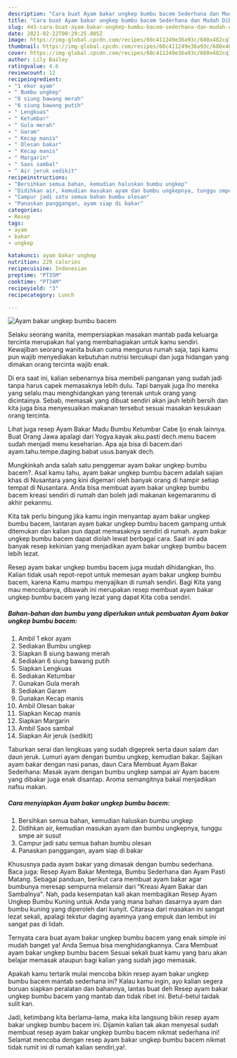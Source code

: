 ```yaml
---
description: "Cara buat Ayam bakar ungkep bumbu bacem Sederhana dan Mudah Dibuat"
title: "Cara buat Ayam bakar ungkep bumbu bacem Sederhana dan Mudah Dibuat"
slug: 443-cara-buat-ayam-bakar-ungkep-bumbu-bacem-sederhana-dan-mudah-dibuat
date: 2021-02-22T00:29:25.805Z
image: https://img-global.cpcdn.com/recipes/60c411249e36a93c/680x482cq70/ayam-bakar-ungkep-bumbu-bacem-foto-resep-utama.jpg
thumbnail: https://img-global.cpcdn.com/recipes/60c411249e36a93c/680x482cq70/ayam-bakar-ungkep-bumbu-bacem-foto-resep-utama.jpg
cover: https://img-global.cpcdn.com/recipes/60c411249e36a93c/680x482cq70/ayam-bakar-ungkep-bumbu-bacem-foto-resep-utama.jpg
author: Lily Bailey
ratingvalue: 4.6
reviewcount: 12
recipeingredient:
- "1 ekor ayam"
- " Bumbu ungkep"
- "8 siung bawang merah"
- "6 siung bawang putih"
- " Lengkuas"
- " Ketumbar"
- " Gula merah"
- " Garam"
- " Kecap manis"
- " Olesan bakar"
- " Kecap manis"
- " Margarin"
- " Saos sambal"
- " Air jeruk sedikit"
recipeinstructions:
- "Bersihkan semua bahan, kemudian haluskan bumbu ungkep"
- "Didihkan air, kemudian masukan ayam dan bumbu ungkepnya, tunggu smpe air susut"
- "Campur jadi satu semua bahan bumbu olesan"
- "Panaskan panggangan, ayam siap di bakar"
categories:
- Resep
tags:
- ayam
- bakar
- ungkep

katakunci: ayam bakar ungkep 
nutrition: 229 calories
recipecuisine: Indonesian
preptime: "PT35M"
cooktime: "PT34M"
recipeyield: "3"
recipecategory: Lunch

---
```



![Ayam bakar ungkep bumbu bacem](https://img-global.cpcdn.com/recipes/60c411249e36a93c/680x482cq70/ayam-bakar-ungkep-bumbu-bacem-foto-resep-utama.jpg)

Selaku seorang wanita, mempersiapkan masakan mantab pada keluarga tercinta merupakan hal yang membahagiakan untuk kamu sendiri. Kewajiban seorang  wanita bukan cuma mengurus rumah saja, tapi kamu pun wajib menyediakan kebutuhan nutrisi tercukupi dan juga hidangan yang dimakan orang tercinta wajib enak.

Di era  saat ini, kalian sebenarnya bisa membeli panganan yang sudah jadi tanpa harus capek memasaknya lebih dulu. Tapi banyak juga lho mereka yang selalu mau menghidangkan yang terenak untuk orang yang dicintainya. Sebab, memasak yang dibuat sendiri akan jauh lebih bersih dan kita juga bisa menyesuaikan makanan tersebut sesuai masakan kesukaan orang tercinta. 

Lihat juga resep Ayam Bakar Madu Bumbu Ketumbar Cabe Ijo enak lainnya. Buat Orang Jawa apalagi dari Yogya.kayak aku.pasti dech.menu bacem sudah menjadi menu keseharian. Apa aja bisa di bacem.dari ayam.tahu.tempe.daging.babat usus.banyak dech.

Mungkinkah anda salah satu penggemar ayam bakar ungkep bumbu bacem?. Asal kamu tahu, ayam bakar ungkep bumbu bacem adalah sajian khas di Nusantara yang kini digemari oleh banyak orang di hampir setiap tempat di Nusantara. Anda bisa membuat ayam bakar ungkep bumbu bacem kreasi sendiri di rumah dan boleh jadi makanan kegemaranmu di akhir pekanmu.

Kita tak perlu bingung jika kamu ingin menyantap ayam bakar ungkep bumbu bacem, lantaran ayam bakar ungkep bumbu bacem gampang untuk ditemukan dan kalian pun dapat memasaknya sendiri di rumah. ayam bakar ungkep bumbu bacem dapat diolah lewat berbagai cara. Saat ini ada banyak resep kekinian yang menjadikan ayam bakar ungkep bumbu bacem lebih lezat.

Resep ayam bakar ungkep bumbu bacem juga mudah dihidangkan, lho. Kalian tidak usah repot-repot untuk memesan ayam bakar ungkep bumbu bacem, karena Kamu mampu menyajikan di rumah sendiri. Bagi Kita yang mau mencobanya, dibawah ini merupakan resep membuat ayam bakar ungkep bumbu bacem yang lezat yang dapat Kita coba sendiri.

<!--inarticleads1-->

##### Bahan-bahan dan bumbu yang diperlukan untuk pembuatan Ayam bakar ungkep bumbu bacem:

1. Ambil 1 ekor ayam
1. Sediakan  Bumbu ungkep
1. Siapkan 8 siung bawang merah
1. Sediakan 6 siung bawang putih
1. Siapkan  Lengkuas
1. Sediakan  Ketumbar
1. Gunakan  Gula merah
1. Sediakan  Garam
1. Gunakan  Kecap manis
1. Ambil  Olesan bakar
1. Siapkan  Kecap manis
1. Siapkan  Margarin
1. Ambil  Saos sambal
1. Siapkan  Air jeruk (sedikit)


Taburkan serai dan lengkuas yang sudah digeprek serta daun salam dan daun jeruk. Lumuri ayam dengan bumbu ungkep, kemudian bakar. Sajikan ayam bakar dengan nasi panas, daun Cara Membuat Ayam Bakar Sederhana: Masak ayam dengan bumbu ungkep sampai air Ayam bacem yang dibakar juga enak disantap. Aroma semangitnya bakal menjadikan nafsu makan. 

<!--inarticleads2-->

##### Cara menyiapkan Ayam bakar ungkep bumbu bacem:

1. Bersihkan semua bahan, kemudian haluskan bumbu ungkep
1. Didihkan air, kemudian masukan ayam dan bumbu ungkepnya, tunggu smpe air susut
1. Campur jadi satu semua bahan bumbu olesan
1. Panaskan panggangan, ayam siap di bakar


Khususnya pada ayam bakar yang dimasak dengan bumbu sederhana. Baca juga: Resep Ayam Bakar Mentega, Bumbu Sederhana dan Ayam Pasti Matang. Sebagai panduan, berikut cara membuat ayam bakar agar bumbunya meresap sempurna melansir dari &#34;Kreasi Ayam Bakar dan Sambalnya&#34;. Nah, pada kesempatan kali akan membagikan Resep Ayam Ungkep Bumbu Kuning untuk Anda yang mana bahan dasarnya ayam dan bumbu kuning yang diperoleh dari kunyit. Citarasa dari masakan ini sangat lezat sekali, apalagi tekstur daging ayamnya yang empuk dan lembut ini sangat pas di lidah. 

Ternyata cara buat ayam bakar ungkep bumbu bacem yang enak simple ini mudah banget ya! Anda Semua bisa menghidangkannya. Cara Membuat ayam bakar ungkep bumbu bacem Sesuai sekali buat kamu yang baru akan belajar memasak ataupun bagi kalian yang sudah jago memasak.

Apakah kamu tertarik mulai mencoba bikin resep ayam bakar ungkep bumbu bacem mantab sederhana ini? Kalau kamu ingin, ayo kalian segera buruan siapkan peralatan dan bahannya, lantas buat deh Resep ayam bakar ungkep bumbu bacem yang mantab dan tidak ribet ini. Betul-betul taidak sulit kan. 

Jadi, ketimbang kita berlama-lama, maka kita langsung bikin resep ayam bakar ungkep bumbu bacem ini. Dijamin kalian tak akan menyesal sudah membuat resep ayam bakar ungkep bumbu bacem nikmat sederhana ini! Selamat mencoba dengan resep ayam bakar ungkep bumbu bacem nikmat tidak rumit ini di rumah kalian sendiri,ya!.

